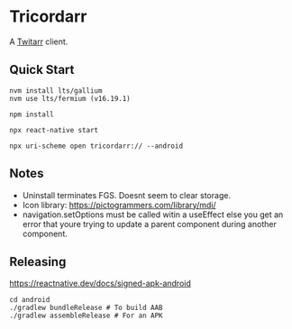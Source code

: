 Tricordarr
==========

A [Twitarr](https://github.com/jocosocial/swiftarr) client.

Quick Start
-----------
```
nvm install lts/gallium
nvm use lts/fermium (v16.19.1)

npm install

npx react-native start

npx uri-scheme open tricordarr:// --android
```

Notes
-----
* Uninstall terminates FGS. Doesnt seem to clear storage.
* Icon library: https://pictogrammers.com/library/mdi/
* navigation.setOptions must be called witin a useEffect else you get
  an error that youre trying to update a parent component during another component.


Releasing
---------
https://reactnative.dev/docs/signed-apk-android

```
cd android
./gradlew bundleRelease # To build AAB
./gradlew assembleRelease # For an APK
```
